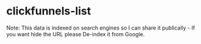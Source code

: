 # clickfunnels-list
Note: This data is indexed on search engines so I can share it publically - If you want hide the URL please De-index it from Google.
